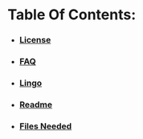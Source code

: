 # Table Of Contents:
* ### [License](LICENSE.md)
* ### [FAQ](FAQ.md)
* ### [Lingo](Lingo.md)
* ### [Readme](README.md)
* ### [Files Needed](0x000-IntroductionAndSetup/FilesNeeded/FilesNeeded.md)
<br/>
<br/>
<br/>
